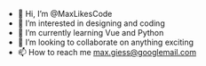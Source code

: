 - 👋 Hi, I’m @MaxLikesCode
- 👀 I’m interested in designing and coding
- 🌱 I’m currently learning Vue and Python
- 💞️ I’m looking to collaborate on anything exciting
- 📫 How to reach me max.giess@googlemail.com

<!---
MaxLikesCode/MaxLikesCode is a ✨ special ✨ repository because its `README.md` (this file) appears on your GitHub profile.
You can click the Preview link to take a look at your changes.
--->
